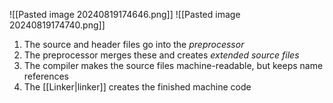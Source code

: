 ![[Pasted image 20240819174646.png]]
![[Pasted image 20240819174740.png]]

1. The source and header files go into the *preprocessor*
2. The preprocessor merges these and creates *extended source files*
3. The compiler makes the source files machine-readable, but keeps name references
4. The [[Linker|linker]] creates the finished machine code
